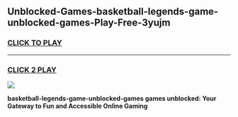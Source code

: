 
## Unblocked-Games-basketball-legends-game-unblocked-games-Play-Free-3yujm
<h3>
<a href="https://premium76.site?title=basketball-legends-game-unblocked-games&ref=19M">CLICK TO PLAY</a></h3>
<hr>

<h3>
<a href="https://premium76.site?title=basketball-legends-game-unblocked-games&ref=19M">CLICK 2 PLAY</a>
  
</h3>

<a href="https://premium76.site?title=basketball-legends-game-unblocked-games&ref=19M"><img src="https://clearcache.store/games.png"></a>


**basketball-legends-game-unblocked-games games unblocked: Your Gateway to Fun and Accessible Online Gaming**
